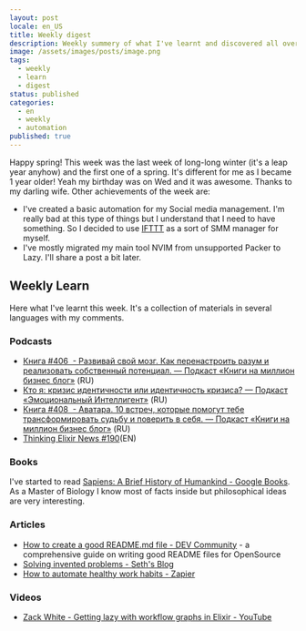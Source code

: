```yaml
---
layout: post
locale: en_US
title: Weekly digest
description: Weekly summery of what I've learnt and discovered all over there.
image: /assets/images/posts/image.png
tags:
  - weekly
  - learn
  - digest
status: published
categories:
  - en
  - weekly
  - automation
published: true
---
```

Happy spring! 
This week was the last week of long-long winter (it's a leap year anyhow) and the first one of a spring. 
It's different for me as I became 1 year older! Yeah my birthday was on Wed and it was awesome. Thanks to my darling wife.
Other achievements of the week are: 
- I've created a basic automation for my Social media management. I'm really bad at this type of things but I understand that I need to have something. So I decided to use [IFTTT](https://ifttt.com/join?referral_code=1CYtTzjkst0mgZGYbiDr5fl4e0w110yd) as a sort of SMM manager for myself.
- I've mostly migrated my main tool NVIM from unsupported Packer to Lazy. I'll share a post a bit later.
## Weekly Learn
Here what I've learnt this week. It's a collection of materials  in several languages with my comments.
### Podcasts
- [Книга #406  - Развивай свой мозг. Как перенастроить разум и реализовать собственный потенциал. — Подкаст «Книги на миллион бизнес блог»](https://ikniga.mave.digital/ep-415) (RU)
- [Кто я: кризис идентичности или идентичность кризиса? — Подкаст «Эмоциональный Интеллигент»](https://emotional.mave.digital/ep-131) (RU)
- [Книга #408  - Аватара. 10 встреч, которые помогут тебе трансформировать судьбу и поверить в себя. — Подкаст «Книги на миллион бизнес блог»](https://ikniga.mave.digital/ep-417) (RU)
- [Thinking Elixir News #190](https://podcast.thinkingelixir.com/190)(EN)
### Books
 I've started to read [Sapiens: A Brief History of Humankind - Google Books](https://www.google.ru/books/edition/Sapiens/1EiJAwAAQBAJ?hl=en&gbpv=0). As a Master of Biology I know most of facts inside but philosophical ideas are very interesting.
### Articles
- [How to create a good README.md file - DEV Community](https://dev.to/yuridevat/how-to-create-a-good-readmemd-file-4pa2?ref=dailydev) - a comprehensive guide on writing good README files for OpenSource
- [Solving invented problems - Seth's Blog](https://seths.blog/2023/09/solving-invented-problems)
- [How to automate healthy work habits - Zapier](https://zapier.com/blog/automate-healthy-work-habits/)
### Videos
- [Zack White - Getting lazy with workflow graphs in Elixir - YouTube](https://youtu.be/Elrp5zTSHR0?si=UKgrOBQg9UdnZTV6)